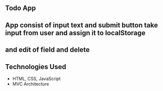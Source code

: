 ##  Todo App

## App consist of input text and submit button take input from user and assign it to localStorage
## and edit of field and delete 
 
## Technologies Used
- HTML, CSS, JavaScript
- MVC Architecture
  
 
